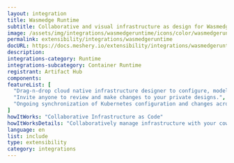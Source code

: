 ```yaml
---
layout: integration
title: Wasmedge Runtime
subtitle: Collaborative and visual infrastructure as design for Wasmedge Runtime
image: /assets/img/integrations/wasmedgeruntime/icons/color/wasmedgeruntime-color.svg
permalink: extensibility/integrations/wasmedgeruntime
docURL: https://docs.meshery.io/extensibility/integrations/wasmedgeruntime
description: 
integrations-category: Runtime
integrations-subcategory: Container Runtime
registrant: Artifact Hub
components: 
featureList: [
  "Drag-n-drop cloud native infrastructure designer to configure, model, and deploy your workloads.",
  "Invite anyone to review and make changes to your private designs.",
  "Ongoing synchronization of Kubernetes configuration and changes across any number of clusters."
]
howItWorks: "Collaborative Infrastructure as Code"
howItWorksDetails: "Collaboratively manage infrastructure with your coworkers synchronously sharing the same designs."
language: en
list: include
type: extensibility
category: integrations
---
```

